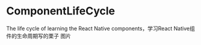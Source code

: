 # ComponentLifeCycle
The life cycle of learning the React Native components，学习React Native组件的生命周期写的栗子
图片
